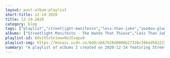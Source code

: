 ```yaml
---
layout: post-album-playlist
short-title: 12-14-2020
title: 12-14-2020
category: blog
tags: ["playlist","streetlight-manifesto","less-than-jake","voodoo-glow-skulls","voodoo-glow-skulls","various-artists","dick-curless","starbuck","left-alone","dance-hall-crashers"]
albums: ["Streetlight Manifesto - The Hands That Thieve","Less Than Jake - Silver Linings","Voodoo Glow Skulls - Break The Spell","Voodoo Glow Skulls - Who Is, This Is?","Various Artists - To Nowhere","Dick Curless - Tombstone Every Mile","Starbuck - Moonlight Feels Right","Left Alone - Dead American Radio","Dance Hall Crashers - Honey I'm Homely"]
playlist-id: 6OvzXSv5x1owx0oJIvapu9
playlist-img: https://mosaic.scdn.co/640/ab67616d0000b27330c390ad5022151150518e3dab67616d0000b27354902db0db115fdbdd00d7f9ab67616d0000b2739f613468da45d75bac9cb546ab67616d0000b273d6ae1f310c15b7974d6df238
summary: "A playlist of albums I created on 2020-12-14 featuring Streetlight Manifesto, Less Than Jake, Voodoo Glow Skulls, Voodoo Glow Skulls, Various Artists, Dick Curless, Starbuck, Left Alone, and Dance Hall Crashers."
---
```

